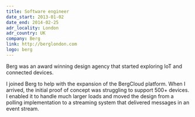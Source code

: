 ```yaml
---
title: Software engineer
date_start: 2013-01-02
date_end: 2014-02-25
adr_locality: London
adr_country: UK
company: Berg
link: http://berglondon.com
logo: berg
---
```


Berg was an award winning design agency that started exploring IoT and connected devices.

I joined Berg to help with the expansion of the BergCloud platform. When I arrived, the initial proof of concept was struggling to support 500+ devices. I enabled it to handle much larger loads and moved the design from a polling implementation to a streaming system that delivered messages in an event stream.
